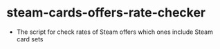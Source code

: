 # steam-cards-offers-rate-checker

- The script for check rates of Steam offers which ones include Steam card sets